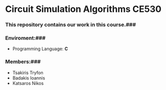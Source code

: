 # Circuit Simulation Algorithms CE530 #


### This repository contains our work in this course.###

### Enviroment:###
* Programming Language: **C**

### Members:###
* Tsakiris Tryfon
* Badakis Ioannis
* Katsaros Nikos
